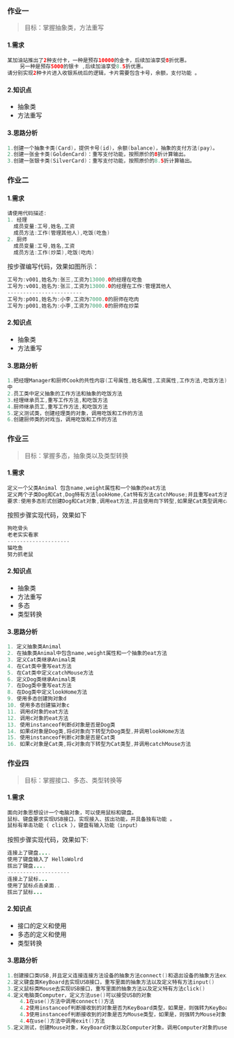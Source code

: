 ### 作业一

> 目标：掌握抽象类，方法重写

#### 1.需求

````java
某加油站推出了2种支付卡，一种是预存10000的金卡，后续加油享受8折优惠。
    另一种是预存5000的银卡 ,后续加油享受8.5折优惠。
请分别实现2种卡片进入收银系统后的逻辑，卡片需要包含卡号，余额，支付功能 。
````

#### 2.知识点

* 抽象类
* 方法重写

#### 3.思路分析

````java
1.创建一个抽象卡类(Card)，提供卡号(id)，余额(balance)，抽象的支付方法(pay)。
2.创建一张金卡类(GoldenCard)：重写支付功能，按照原价的8折计算输出。
3.创建一张银卡类(SilverCard)：重写支付功能，按照原价的8.5折计算输出。
````



### 作业二

#### 1.需求

```java
请使用代码描述:
1. 经理
  成员变量:工号,姓名,工资
  成员方法:工作(管理其他人),吃饭(吃鱼)
2. 厨师
  成员变量:工号,姓名,工资
  成员方法:工作(炒菜),吃饭(吃肉)
```

按步骤编写代码，效果如图所示：

````java
工号为:v001,姓名为:张三,工资为13000.0的经理在吃鱼
工号为:v001,姓名为:张三,工资为13000.0的经理在工作:管理其他人
------------------------
工号为:p001,姓名为:小李,工资为7000.0的厨师在吃肉
工号为:p001,姓名为:小李,工资为7000.0的厨师在炒菜
````

#### 2.知识点

* 抽象类
* 方法重写

#### 3.思路分析

````java
1.把经理Manager和厨师Cook的共性内容(工号属性,姓名属性,工资属性,工作方法,吃饭方法)抽取到员工类Employee
中
2.员工类中定义抽象的工作方法和抽象的吃饭方法
3.经理继承员工,重写工作方法,和吃饭方法
4.厨师继承员工,重写工作方法,和吃饭方法
5.定义测试类，创建经理类的对象，调用吃饭和工作的方法
6.创建厨师类的对戏当，调用吃饭和工作的方法    
````



### 作业三

> 目标：掌握多态，抽象类以及类型转换

#### 1.需求

````java
定义一个父类Animal 包含name,weight属性和一个抽象的eat方法
定义两个子类Dog和Cat,Dog特有方法lookHome,Cat特有方法catchMouse;并且重写eat方法,Dog吃骨头,Cat吃鱼
要求:使用多态形式创建Dog和Cat对象,调用eat方法,并且使用向下转型,如果是Cat类型调用catchMouse功能,如果是Dog类型调用lookHome功能
````

按照步骤实现代码，效果如下

````java
狗吃骨头
老老实实看家
--------------------
猫吃鱼
努力抓老鼠
````

#### 2.知识点

* 抽象类
* 方法重写
* 多态
* 类型转换

#### 3.思路分析

````java
1. 定义抽象类Animal
2. 在抽象类Animal中包含name,weight属性和一个抽象的eat方法
3. 定义Cat类继承Animal类
4. 在Cat类中重写eat方法
5. 在Cat类中定义catchMouse方法
6. 定义Dog类继承Animal类
7. 在Dog类中重写eat方法
8. 在Dog类中定义lookHome方法
9. 使用多态创建狗对象d
10. 使用多态创建猫对象c
11. 调用d对象的eat方法
12. 调用c对象的eat方法
13. 使用instanceof判断d对象是否是Dog类
14. 如果d对象是Dog类,将d对象向下转型为Dog类型,并调用lookHome方法
15. 使用instanceof判断c对象是否是Cat类
16. 如果c对象是Cat类,将c对象向下转型为Cat类型,并调用catchMouse方法
````



### 作业四

> 目标：掌握接口、多态、类型转换等

#### 1.需求

````java
面向对象思想设计一个电脑对象，可以使用鼠标和键盘。
鼠标、键盘要求实现USB接口，实现接入、拔出功能，并具备独有功能 。
鼠标有单击功能（ click ），键盘有输入功能（input）   
````

按照步骤实现代码，效果如下:

`````java
连接上了键盘....
使用了键盘输入了 HelloWolrd
拔出了键盘....
--------------------
连接上了鼠标...
使用了鼠标点击桌面..
拔出了鼠标...
`````

#### 2.知识点

* 接口的定义和使用
* 多态的定义和使用
* 类型转换

#### 3.思路分析

````java
1.创建接口类USB,并且定义连接连接方法设备的抽象方法connect()和退出设备的抽象方法exit()
2.定义键盘类KeyBoard去实现USB接口，重写里面的抽象方法以及定义特有方法input()
3.定义鼠标类Mouse去实现USB接口，重写里面的抽象方法以及定义特有方法click()
4.定义电脑类Computer，定义方法use()可以接受USB的对象
	4.1在use()方法中调用connect()方法
    4.2使用instanceof判断接收到的对象是否为KeyBoard类型，如果是，则强转为KeyBoard类型，调用input方法
    4.3使用instanceof判断接收到的对象是否为Mouse类型，如果是，则强转为Mouse对象，调用click()方法
    4.4在use()方法中调用exit()方法
5.定义测试，创建Mouse对象，KeyBoard对象以及Computer对象。调用Computer对象的use()方法，分别传入Mouse对象和KeyBoard对象 
````

